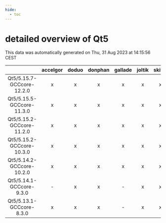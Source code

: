 ```yaml
---
hide:
  - toc
---
```


detailed overview of Qt5
========================


This data was automatically generated on Thu, 31 Aug 2023 at 14:15:56 CEST  

| |accelgor|doduo|donphan|gallade|joltik|skitty|swalot|victini|
| :---: | :---: | :---: | :---: | :---: | :---: | :---: | :---: | :---: |
|Qt5/5.15.7-GCCcore-12.2.0|x|x|x|x|x|x|x|x|
|Qt5/5.15.5-GCCcore-11.3.0|x|x|x|x|x|x|x|x|
|Qt5/5.15.2-GCCcore-11.2.0|x|x|x|x|x|x|x|x|
|Qt5/5.15.2-GCCcore-10.3.0|x|x|x|x|x|x|x|x|
|Qt5/5.14.2-GCCcore-10.2.0|x|x|x|x|x|x|x|x|
|Qt5/5.14.1-GCCcore-9.3.0|-|x|x|-|x|x|x|x|
|Qt5/5.13.1-GCCcore-8.3.0|x|x|x|-|x|x|x|x|
